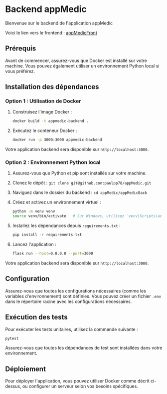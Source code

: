 # Backend appMedic

Bienvenue sur le backend de l'application appMedic

Voici le lien vers le frontend : [appMedicFront](https://github.com/paulpp78/appMedicFront)

## Prérequis

Avant de commencer, assurez-vous que Docker est installé sur votre machine. Vous pouvez également utiliser un environnement Python local si vous préférez.

## Installation des dépendances

### Option 1 : Utilisation de Docker

1. Construisez l'image Docker :

   ```bash
   docker build -t appmedic-backend .
   ```

2. Exécutez le conteneur Docker :

   ```bash
   docker run -p 3000:3000 appmedic-backend
   ```

Votre application backend sera disponible sur `http://localhost:3000`.

### Option 2 : Environnement Python local

1. Assurez-vous que Python et pip sont installés sur votre machine.
2. Clonez le dépôt : `git clone git@github.com:paulpp78/appMedic.git`
3. Naviguez dans le dossier du backend : `cd appMedic/appMedicBack`
4. Créez et activez un environnement virtuel :

   ```bash
   python -m venv venv
   source venv/bin/activate   # Sur Windows, utilisez `venv\Scripts\activate`
   ```

5. Installez les dépendances depuis `requirements.txt` :

   ```bash
   pip install -r requirements.txt
   ```

6. Lancez l'application :

   ```bash
   flask run --host=0.0.0.0 --port=3000
   ```

Votre application backend sera disponible sur `http://localhost:3000`.

## Configuration

Assurez-vous que toutes les configurations nécessaires (comme les variables d'environnement) sont définies. Vous pouvez créer un fichier `.env` dans le répertoire racine avec les configurations nécessaires.

## Exécution des tests

Pour exécuter les tests unitaires, utilisez la commande suivante :

```bash
pytest
```

Assurez-vous que toutes les dépendances de test sont installées dans votre environnement.

## Déploiement

Pour déployer l'application, vous pouvez utiliser Docker comme décrit ci-dessus, ou configurer un serveur selon vos besoins spécifiques.